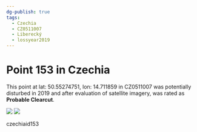 ```yaml
---
dg-publish: true
tags:
  - Czechia
  - CZ0511007
  - Liberecký
  - lossyear2019
---
```


# Point 153 in Czechia

This point at lat: 50.55274751, lon: 14.711859 in CZ0511007 was potentially disturbed in 2019 and after evaluation of satellite imagery, was rated as **Probable Clearcut**.

<div class='juxtapose' data-showcredits='false'>
<img src='https://baserow-backend-production20240528124524339000000001.s3.amazonaws.com/user_files/GHS530TE09fmUQ5SGyl9kZPwBrsDqv8u_5c2565c7cd5a78038a69159830b7b2bc9f6ae8f326b5a4bec0962234c9fbcb9e.png' data-label='August 2016' />
<img src='https://baserow-backend-production20240528124524339000000001.s3.amazonaws.com/user_files/FdGdJKER68bnK2Rz8Ada9bsCu7iTiro5_29666b3496d909d1bb2a99a6b061ccdd0974e5386c600088bc2916503defce36.png' data-label='March 2020' />
</div>

czechiaid153